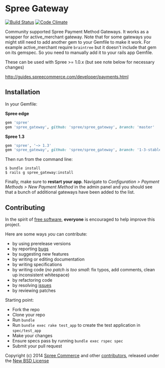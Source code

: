 # Spree Gateway

[![Build Status](https://api.travis-ci.org/spree/spree_gateway.png?branch=master)](https://travis-ci.org/spree/spree_gateway)
[![Code Climate](https://codeclimate.com/github/spree/spree_gateway.png)](https://codeclimate.com/github/spree/spree_gateway)

Community supported Spree Payment Method Gateways. It works as a wrapper for
active_merchant gateway. Note that for some gateways you might still need to
add another gem to your Gemfile to make it work. For example active_merchant
require `braintree` but it doesn't include that gem on its gemspec. So you
need to manually add it to your rails app Gemfile.

These can be used with Spree >= 1.0.x (but see note below for necessary changes)

http://guides.spreecommerce.com/developer/payments.html

## Installation

In your Gemfile:

**Spree edge**

```ruby
gem 'spree'
gem 'spree_gateway', github: 'spree/spree_gateway', branch: 'master'
```

**Spree 1.3**

```ruby
gem 'spree', '~> 1.3'
gem 'spree_gateway', github: 'spree/spree_gateway', branch: '1-3-stable'
```

Then run from the command line:

    $ bundle install
    $ rails g spree_gateway:install

Finally, make sure to **restart your app**. Navigate to *Configuration > Payment Methods > New Payment Method* in the admin panel and you should see that a bunch of additional gateways have been added to the list.

## Contributing

In the spirit of [free software][1], **everyone** is encouraged to help improve this project.

Here are some ways *you* can contribute:

* by using prerelease versions
* by reporting [bugs][2]
* by suggesting new features
* by writing or editing documentation
* by writing specifications
* by writing code (*no patch is too small*: fix typos, add comments, clean up inconsistent whitespace)
* by refactoring code
* by resolving [issues][2]
* by reviewing patches

Starting point:

* Fork the repo
* Clone your repo
* Run `bundle`
* Run `bundle exec rake test_app` to create the test application in `spec/test_app`
* Make your changes
* Ensure specs pass by running `bundle exec rspec spec`
* Submit your pull request

Copyright (c) 2014 [Spree Commerce][4] and other [contributors][5], released under the [New BSD License][3]

[1]: http://www.fsf.org/licensing/essays/free-sw.html
[2]: https://github.com/spree/spree_gateway/issues
[3]: https://github.com/spree/spree_gateway/blob/master/LICENSE.md
[4]: https://github.com/spree
[5]: https://github.com/spree/spree_gateway/graphs/contributors
